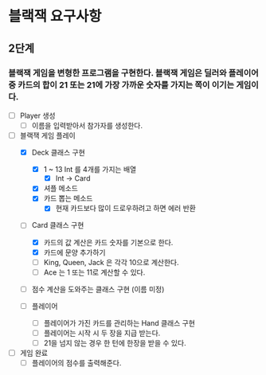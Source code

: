 # 블랙잭 요구사항

## 2단계

### 블랙잭 게임을 변형한 프로그램을 구현한다. 블랙잭 게임은 딜러와 플레이어 중 카드의 합이 21 또는 21에 가장 가까운 숫자를 가지는 쪽이 이기는 게임이다.

-[ ] Player 생성
    - [ ] 이름을 입력받아서 참가자를 생성한다.

-[ ] 블랙잭 게임 플레이
    - [x] Deck 클래스 구현
        - [x] 1 ~ 13 Int 를 4개를 가지는 배열
            - [x] Int -> Card
        - [x] 셔플 메소드
        - [x] 카드 뽑는 메소드
            - [x] 현재 카드보다 많이 드로우하려고 하면 에러 반환

    - [ ] Card 클래스 구현
        - [x] 카드의 값 계산은 카드 숫자를 기본으로 한다.
        - [x] 카드에 문양 추가하기
        - [ ] King, Queen, Jack 은 각각 10으로 계산한다.
        - [ ] Ace 는 1 또는 11로 계산할 수 있다.

    - [ ] 점수 계산을 도와주는 클래스 구현 (이름 미정)

    - [ ] 플레이어
        - [ ] 플레이어가 가진 카드를 관리하는 Hand 클래스 구현
        - [ ] 플레이어는 시작 시 두 장을 지급 받는다.
        - [ ] 21을 넘지 않는 경우 한 턴에 한장을 받을 수 있다.

- [ ] 게임 완료
    - [ ] 플레이어의 점수를 출력해준다.